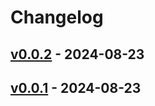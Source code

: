 # Changelog

## [v0.0.2](https://github.com/fujiwara/tncl/compare/v0.0.1...v0.0.2) - 2024-08-23

## [v0.0.1](https://github.com/fujiwara/tncl/commits/v0.0.1) - 2024-08-23
